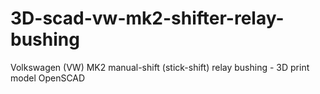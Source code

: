 # 3D-scad-vw-mk2-shifter-relay-bushing
Volkswagen (VW) MK2 manual-shift (stick-shift) relay bushing - 3D print model OpenSCAD

